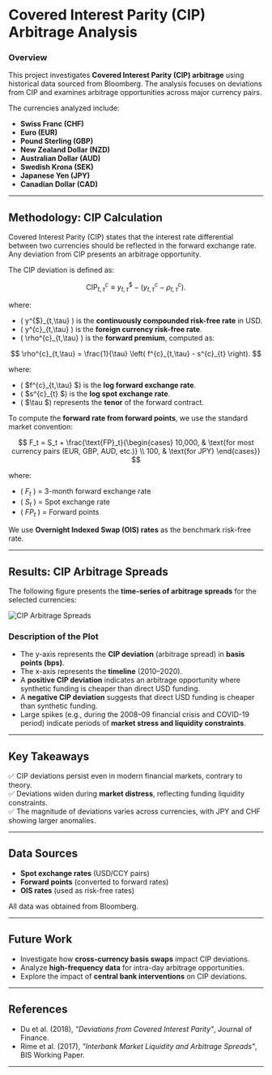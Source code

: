 # **Covered Interest Parity (CIP) Arbitrage Analysis**

### **Overview**
This project investigates **Covered Interest Parity (CIP) arbitrage** using historical data sourced from Bloomberg. The analysis focuses on deviations from CIP and examines arbitrage opportunities across major currency pairs.

The currencies analyzed include:
- **Swiss Franc (CHF)**
- **Euro (EUR)**
- **Pound Sterling (GBP)**
- **New Zealand Dollar (NZD)**
- **Australian Dollar (AUD)**
- **Swedish Krona (SEK)**
- **Japanese Yen (JPY)**
- **Canadian Dollar (CAD)**

---

## **Methodology: CIP Calculation**

Covered Interest Parity (CIP) states that the interest rate differential between two currencies should be reflected in the forward exchange rate. Any deviation from CIP presents an arbitrage opportunity.

The CIP deviation is defined as:

$$
\text{CIP}^{c}_{t,\tau} \equiv y^{\$}_{t,\tau} - \left( y^{c}_{t,\tau} - \rho^{c}_{t,\tau} \right).
$$

where:
- \( y^{\$}_{t,\tau} \) is the **continuously compounded risk-free rate** in USD.
- \( y^{c}_{t,\tau} \) is the **foreign currency risk-free rate**.
- \( \rho^{c}_{t,\tau} \) is the **forward premium**, computed as:

$$
\rho^{c}_{t,\tau} = \frac{1}{\tau} \left( f^{c}_{t,\tau} - s^{c}_{t} \right).
$$

where:
- \( $f^{c}_{t,\tau} $\) is the **log forward exchange rate**.
- \( $s^{c}_{t} $\) is the **log spot exchange rate**.
- \( $\tau $\) represents the **tenor** of the forward contract.

To compute the **forward rate from forward points**, we use the standard market convention:

$$
F_t = S_t + \frac{\text{FP}_t}{\begin{cases} 
    10,000, & \text{for most currency pairs (EUR, GBP, AUD, etc.)} \\
    100, & \text{for JPY}
\end{cases}}
$$

where:
- \( $F_t$ \) = 3-month forward exchange rate
- \( $S_t$ \) = Spot exchange rate
- \( $FP_t$ \) = Forward points

We use **Overnight Indexed Swap (OIS) rates** as the benchmark risk-free rate.

---

## **Results: CIP Arbitrage Spreads**
The following figure presents the **time-series of arbitrage spreads** for the selected currencies:

![CIP Arbitrage Spreads](path_to_your_plot.png)

### **Description of the Plot**
- The y-axis represents the **CIP deviation** (arbitrage spread) in **basis points (bps)**.
- The x-axis represents the **timeline** (2010–2020).
- A **positive CIP deviation** indicates an arbitrage opportunity where synthetic funding is cheaper than direct USD funding.
- A **negative CIP deviation** suggests that direct USD funding is cheaper than synthetic funding.
- Large spikes (e.g., during the 2008–09 financial crisis and COVID-19 period) indicate periods of **market stress and liquidity constraints**.

---

## **Key Takeaways**
✅ CIP deviations persist even in modern financial markets, contrary to theory.  
✅ Deviations widen during **market distress**, reflecting funding liquidity constraints.  
✅ The magnitude of deviations varies across currencies, with JPY and CHF showing larger anomalies.  

---

## **Data Sources**
- **Spot exchange rates** (USD/CCY pairs)
- **Forward points** (converted to forward rates)
- **OIS rates** (used as risk-free rates)

All data was obtained from Bloomberg.

---

## **Future Work**
- Investigate how **cross-currency basis swaps** impact CIP deviations.
- Analyze **high-frequency data** for intra-day arbitrage opportunities.
- Explore the impact of **central bank interventions** on CIP deviations.

---

## **References**
- Du et al. (2018), *"Deviations from Covered Interest Parity"*, Journal of Finance.
- Rime et al. (2017), *"Interbank Market Liquidity and Arbitrage Spreads"*, BIS Working Paper.

---

